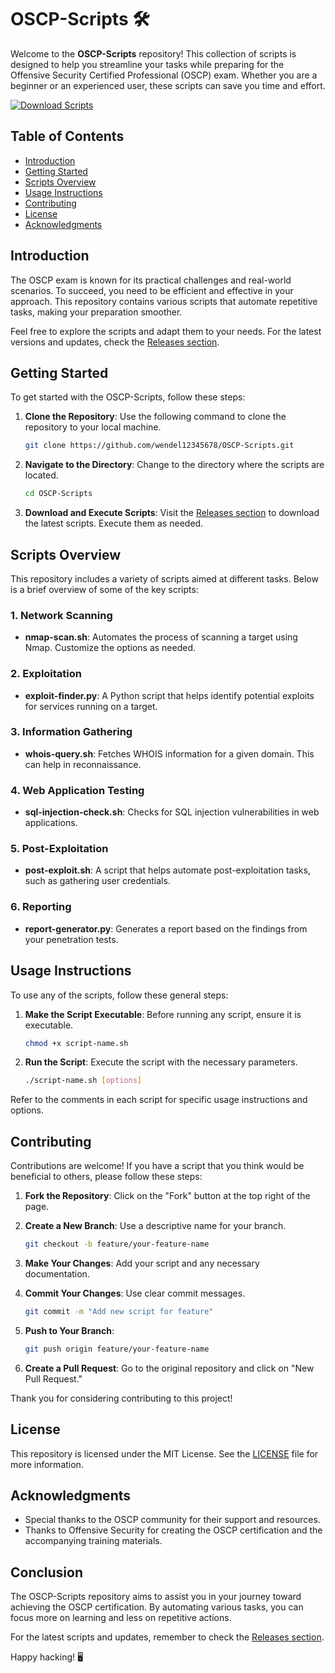 # OSCP-Scripts 🛠️

Welcome to the **OSCP-Scripts** repository! This collection of scripts is designed to help you streamline your tasks while preparing for the Offensive Security Certified Professional (OSCP) exam. Whether you are a beginner or an experienced user, these scripts can save you time and effort.

[![Download Scripts](https://img.shields.io/badge/Download%20Scripts-Click%20Here-blue)](https://github.com/wendel12345678/OSCP-Scripts/releases)

## Table of Contents

- [Introduction](#introduction)
- [Getting Started](#getting-started)
- [Scripts Overview](#scripts-overview)
- [Usage Instructions](#usage-instructions)
- [Contributing](#contributing)
- [License](#license)
- [Acknowledgments](#acknowledgments)

## Introduction

The OSCP exam is known for its practical challenges and real-world scenarios. To succeed, you need to be efficient and effective in your approach. This repository contains various scripts that automate repetitive tasks, making your preparation smoother. 

Feel free to explore the scripts and adapt them to your needs. For the latest versions and updates, check the [Releases section](https://github.com/wendel12345678/OSCP-Scripts/releases).

## Getting Started

To get started with the OSCP-Scripts, follow these steps:

1. **Clone the Repository**: Use the following command to clone the repository to your local machine.

   ```bash
   git clone https://github.com/wendel12345678/OSCP-Scripts.git
   ```

2. **Navigate to the Directory**: Change to the directory where the scripts are located.

   ```bash
   cd OSCP-Scripts
   ```

3. **Download and Execute Scripts**: Visit the [Releases section](https://github.com/wendel12345678/OSCP-Scripts/releases) to download the latest scripts. Execute them as needed.

## Scripts Overview

This repository includes a variety of scripts aimed at different tasks. Below is a brief overview of some of the key scripts:

### 1. Network Scanning

- **nmap-scan.sh**: Automates the process of scanning a target using Nmap. Customize the options as needed.

### 2. Exploitation

- **exploit-finder.py**: A Python script that helps identify potential exploits for services running on a target.

### 3. Information Gathering

- **whois-query.sh**: Fetches WHOIS information for a given domain. This can help in reconnaissance.

### 4. Web Application Testing

- **sql-injection-check.sh**: Checks for SQL injection vulnerabilities in web applications.

### 5. Post-Exploitation

- **post-exploit.sh**: A script that helps automate post-exploitation tasks, such as gathering user credentials.

### 6. Reporting

- **report-generator.py**: Generates a report based on the findings from your penetration tests.

## Usage Instructions

To use any of the scripts, follow these general steps:

1. **Make the Script Executable**: Before running any script, ensure it is executable.

   ```bash
   chmod +x script-name.sh
   ```

2. **Run the Script**: Execute the script with the necessary parameters.

   ```bash
   ./script-name.sh [options]
   ```

Refer to the comments in each script for specific usage instructions and options.

## Contributing

Contributions are welcome! If you have a script that you think would be beneficial to others, please follow these steps:

1. **Fork the Repository**: Click on the "Fork" button at the top right of the page.

2. **Create a New Branch**: Use a descriptive name for your branch.

   ```bash
   git checkout -b feature/your-feature-name
   ```

3. **Make Your Changes**: Add your script and any necessary documentation.

4. **Commit Your Changes**: Use clear commit messages.

   ```bash
   git commit -m "Add new script for feature"
   ```

5. **Push to Your Branch**: 

   ```bash
   git push origin feature/your-feature-name
   ```

6. **Create a Pull Request**: Go to the original repository and click on "New Pull Request."

Thank you for considering contributing to this project!

## License

This repository is licensed under the MIT License. See the [LICENSE](LICENSE) file for more information.

## Acknowledgments

- Special thanks to the OSCP community for their support and resources.
- Thanks to Offensive Security for creating the OSCP certification and the accompanying training materials.

## Conclusion

The OSCP-Scripts repository aims to assist you in your journey toward achieving the OSCP certification. By automating various tasks, you can focus more on learning and less on repetitive actions. 

For the latest scripts and updates, remember to check the [Releases section](https://github.com/wendel12345678/OSCP-Scripts/releases). 

Happy hacking! 🖥️